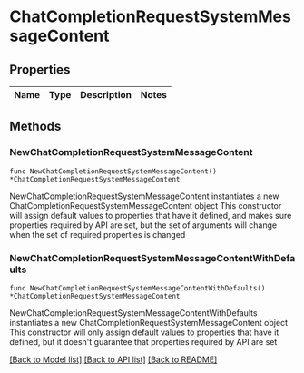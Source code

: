 # ChatCompletionRequestSystemMessageContent

## Properties

Name | Type | Description | Notes
------------ | ------------- | ------------- | -------------

## Methods

### NewChatCompletionRequestSystemMessageContent

`func NewChatCompletionRequestSystemMessageContent() *ChatCompletionRequestSystemMessageContent`

NewChatCompletionRequestSystemMessageContent instantiates a new ChatCompletionRequestSystemMessageContent object
This constructor will assign default values to properties that have it defined,
and makes sure properties required by API are set, but the set of arguments
will change when the set of required properties is changed

### NewChatCompletionRequestSystemMessageContentWithDefaults

`func NewChatCompletionRequestSystemMessageContentWithDefaults() *ChatCompletionRequestSystemMessageContent`

NewChatCompletionRequestSystemMessageContentWithDefaults instantiates a new ChatCompletionRequestSystemMessageContent object
This constructor will only assign default values to properties that have it defined,
but it doesn't guarantee that properties required by API are set


[[Back to Model list]](../README.md#documentation-for-models) [[Back to API list]](../README.md#documentation-for-api-endpoints) [[Back to README]](../README.md)


